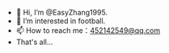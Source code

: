 - 👋 Hi, I’m @EasyZhang1995.
- 👀 I’m interested in football.
- 📫 How to reach me：452142549@qq.com
- That's all...
